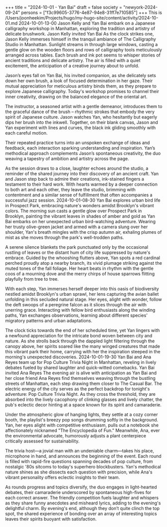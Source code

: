 +++
title = "2024-10-01 - Yan Bai"
draft = false
society = "newyork-2024-09-24"
persons = ["f3c99605-3776-4e87-94e8-31ff7e710585"]
+++
This is /Users/joonheekim/Projects/hugo/my-hugo-site/content/activity/2024-10-01.md
2024-10-01-13-00
Jason Kelly and Yan Bai embark on a Japanese calligraphy workshop in Manhattan, exploring the tradition and artistry of delicate brushwork.
Jason Kelly invited Yan Bai
As the clock strikes one, Jason Kelly immerses himself in the tranquil ambiance of The Calligraphy Studio in Manhattan. Sunlight streams in through large windows, casting a gentle glow on the wooden floors and rows of calligraphy tools meticulously arranged across tables. Each brush and ink pot seems to whisper stories of ancient traditions and delicate artistry. The air is filled with a quiet excitement, the anticipation of a creative journey about to unfold.

Jason’s eyes fall on Yan Bai, his invited companion, as she delicately sets down her own brush, a look of focused determination in her gaze. Their mutual appreciation for meticulous artistry binds them, as they prepare to explore Japanese calligraphy. Today's workshop promises to channel their inner creativity, drawing on the balanced elegance of the oriental art.

The instructor, a seasoned artist with a gentle demeanor, introduces them to the graceful dance of the brush – rhythmic strokes that embody the very spirit of Japanese culture. Jason watches Yan, who hesitantly but eagerly dips her brush into the inkwell. Together, on their blank canvas, Jason and Yan experiment with lines and curves, the black ink gliding smoothly with each careful motion.

Their repeated practice turns into an unspoken exchange of ideas and feedback, each interaction sparking understanding and inspiration. Yan’s methodical approach complements Jason’s spontaneous creativity, the duo weaving a tapestry of ambition and artistry across the page.

As the session draws to a close, laughter echoes around the studio, a reminder of the shared journey into their discovery of an ancient craft. Yan and Jason step back to admire their creations, ink-stained fingers a testament to their hard work. With hearts warmed by a deeper connection to both art and each other, they leave the studio, brimming with contentment and a similar sense of fulfillment that often accompanies a successful jazz session.
2024-10-01-08-30
Yan Bai explores urban bird life in Prospect Park, embracing nature's wonders amidst Brooklyn's vibrant colors.
The morning sun casts a gentle glow over Prospect Park in Brooklyn, painting the vibrant leaves in shades of amber and gold as Yan Bai embarks on her unexpected urban bird-watching adventure. Wearing her trusty olive-green jacket and armed with a camera slung over her shoulder, Yan's breath mingles with the crisp autumn air, exhaling plumes of mist as she moves through the park's well-trodden paths.

A serene silence blankets the park punctuated only by the occasional rustling of leaves or the distant hum of city life suppressed by nature's embrace. Guided by the whooshing flutters above, Yan spots a red cardinal perched proudly atop a nearby branch, its vivid plumage striking against the muted tones of the fall foliage. Her heart beats in rhythm with the gentle coos of a mourning dove and the merry chirps of house sparrows flitting playfully from tree to tree.

With each step, Yan immerses herself deeper into this oasis of biodiversity nestled amidst Brooklyn's urban sprawl, her lens capturing the avian ballet unfolding in this secluded natural stage. Her eyes, alight with wonder, follow the deft swoops of a peregrine falcon as it slices through the air with unerring grace. Interacting with fellow bird enthusiasts along the winding paths, Yan exchanges observations, learning about different species' migratory patterns and urban adaptations.

The clock ticks towards the end of her scheduled time, yet Yan lingers with a newfound appreciation for the intricate bond woven between city and nature. As she strolls back through the dappled light filtering through the canopy above, her spirits soared like the many winged creatures that made this vibrant park their home, carrying with her the inspiration steeped in the morning's unexpected discoveries.
2024-10-01-19-30
Yan Bai and Ana Reyes team up for Pop Culture Trivia Night in Manhattan, reveling in lively debates fueled by shared laughter and quick-witted comebacks.
Yan Bai invited Ana Reyes
The evening air is alive with anticipation as Yan Bai and her close friend Ana Reyes find themselves weaving through the bustling streets of Manhattan, each step drawing them closer to The Casual Bar. The electric energy of the city serves as the perfect backdrop for tonight's adventure: Pop Culture Trivia Night. As they cross the threshold, they are absorbed into the lively cacophony of clinking glasses and lively chatter, the pub's eclectic decor hinting at a space known for its spirit and camaraderie.

Under the atmospheric glow of hanging lights, they settle at a cozy corner booth, the playlist's breezy pop songs drumming softly in the background. Yan, her eyes alight with competitive enthusiasm, pulls out a notebook she affectionately nicknamed "The Encyclopedia of Fun." Meanwhile, Ana, ever the environmental advocate, humorously adjusts a plant centerpiece critically assessed for sustainability.

The trivia host—a jovial man with an undeniable charm—takes his place, microphone in hand, and announces the beginning of the event. Each round is filled with rapid-fire questions spanning decades of pop culture, from nostalgic '80s sitcoms to today's superhero blockbusters. Yan's methodical nature shines as she dissects each question with precision, while Ana's vibrant personality offers eclectic insights to their team. 

As rounds progress and topics diversify, the duo engages in light-hearted debates, their camaraderie underscored by spontaneous high-fives for each correct answer. The friendly competition fuels laughter and whispers as they share funny anecdotes and misheard lyrics, adding to the evening's delightful charm. By evening's end, although they don’t quite clinch the top spot, the shared experience of bonding over an array of interesting topics leaves their spirits buoyant with satisfaction.
